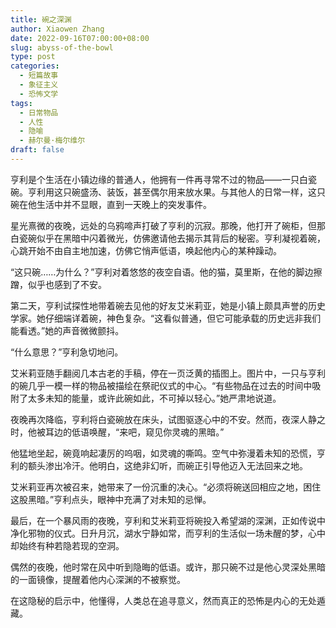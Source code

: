 ```yaml
---
title: 碗之深渊
author: Xiaowen Zhang
date: 2022-09-16T07:00:00+08:00
slug: abyss-of-the-bowl
type: post
categories:
  - 短篇故事
  - 象征主义
  - 恐怖文学
tags:
  - 日常物品
  - 人性
  - 隐喻
  - 赫尔曼·梅尔维尔
draft: false
---
```


亨利是个生活在小镇边缘的普通人，他拥有一件再寻常不过的物品——一只白瓷碗。亨利用这只碗盛汤、装饭，甚至偶尔用来放水果。与其他人的日常一样，这只碗在他生活中并不显眼，直到一天晚上的突发事件。

星光熹微的夜晚，远处的乌鸦啼声打破了亨利的沉寂。那晚，他打开了碗柜，但那白瓷碗似乎在黑暗中闪着微光，仿佛邀请他去揭示其背后的秘密。亨利凝视着碗，心跳开始不由自主地加速，仿佛它悄声低语，唤起他内心的某种躁动。

“这只碗……为什么？”亨利对着悠悠的夜空自语。他的猫，莫里斯，在他的脚边擦蹭，似乎也感到了不安。

第二天，亨利试探性地带着碗去见他的好友艾米莉亚，她是小镇上颇具声誉的历史学家。她仔细端详着碗，神色复杂。“这看似普通，但它可能承载的历史远非我们能看透。”她的声音微微颤抖。

“什么意思？”亨利急切地问。

艾米莉亚随手翻阅几本古老的手稿，停在一页泛黄的插图上。图片中，一只与亨利的碗几乎一模一样的物品被描绘在祭祀仪式的中心。“有些物品在过去的时间中吸附了太多未知的能量，或许此碗如此，不可掉以轻心。”她严肃地说道。

夜晚再次降临，亨利将白瓷碗放在床头，试图驱逐心中的不安。然而，夜深人静之时，他被耳边的低语唤醒，“来吧，窥见你灵魂的黑暗。”

他猛地坐起，碗竟响起凄厉的呜咽，如灵魂的嘶鸣。空气中弥漫着未知的恐慌，亨利的额头渗出冷汗。他明白，这绝非幻听，而碗正引导他迈入无法回来之地。

艾米莉亚再次被召来，她带来了一份沉重的决心。“必须将碗送回相应之地，困住这股黑暗。”亨利点头，眼神中充满了对未知的忌惮。

最后，在一个暴风雨的夜晚，亨利和艾米莉亚将碗投入希望湖的深渊，正如传说中净化邪物的仪式。日升月沉，湖水宁静如常，而亨利的生活似一场未醒的梦，心中却始终有种若隐若现的空洞。

偶然的夜晚，他时常在风中听到隐晦的低语。或许，那只碗不过是他心灵深处黑暗的一面镜像，提醒着他内心深渊的不被察觉。

在这隐秘的启示中，他懂得，人类总在追寻意义，然而真正的恐怖是内心的无处遁藏。